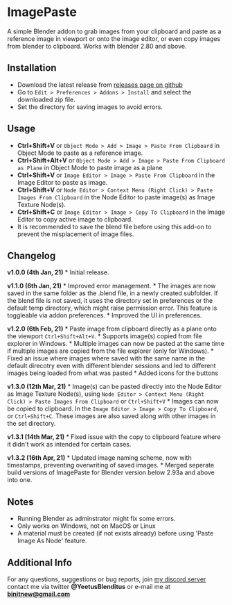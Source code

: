 ImagePaste
==

A simple Blender addon to grab images from your clipboard and paste as a reference image in viewport or onto the image editor, or even copy images from blender to clipboard.
Works with blender 2.80 and above.

Installation
--
* Download the latest release from [releases page on github](https://github.com/Yeetus3141/ImagePaste/releases/)
* Go to `Edit > Preferences > Addons > Install` and select the downloaded zip file.
* Set the directory for saving images to avoid errors.

Usage
--
* **Ctrl+Shift+V** or `Object Mode > Add > Image > Paste From Clipboard` in Object Mode to paste as a reference image.
* **Ctrl+Shift+Alt+V** or `Object Mode > Add > Image > Paste From Clipboard as Plane` in Object Mode to paste image as a plane
* **Ctrl+Shift+V** or `Image Editor > Image > Paste From Clipboard` in the Image Editor to paste as image.
* **Ctrl+Shift+V** or `Node Editor > Context Menu (Right Click) > Paste Images From Clipboard` in the Node Editor to paste image(s) as Image Texture Node(s).
* **Ctrl+Shift+C** or `Image Editor > Image > Copy To Clipboard` in the Image Editor to copy active image to clipboard.
* It is recommended to save the blend file before using this add-on to prevent the misplacement of image files.

Changelog
--
**v1.0.0 (4th Jan, 21)** 
	* Initial release.

**v1.1.0 (6th Jan, 21)** 
	* Improved error management.
	* The images are now saved in the same folder as the .blend file, in a newly created subfolder. If the blend file is not saved, it uses the directory set in preferences or the default temp directory, which might raise permission error. This feature is toggleable via addon preferences.
	* Improved the UI in preferences.

**v1.2.0 (6th Feb, 21)**
	* Paste image from clipboard directly as a plane onto the viewport `Ctrl+Shift+Alt+V`.
	* Supports image(s) copied from file explorer in Windows.
	* Multiple images can now be pasted at the same time if multiple images are copied from the file explorer (only for Windows).
	* Fixed an issue where images where saved with the same name in the default direcotry even with different blender sessions and led to different images being loaded from what was pasted
	* Added icons for the buttons

**v1.3.0 (12th Mar, 21)**
	* Image(s) can be pasted directly into the Node Editor as Image Texture Node(s), using `Node Editor > Context Menu (Right Click) > Paste Images From Clipboard` or `Ctrl+Shift+V`
	* Images can now be copied to clipboard. In the `Image Editor > Image > Copy To Clipboard`, or `Ctrl+Shift+C`. These images are also saved along with other images in the set directory.

**v1.3.1 (14th Mar, 21)**
	* Fixed issue with the copy to clipboard feature where it didn't work as intended for certain cases.

**v1.3.2 (16th Apr, 21)**
	* Updated image naming scheme, now with timestamps, preventing overwriting of saved images.
	* Merged seperate build versions of ImagePaste for Blender version below 2.93a and above into one. 

Notes
--
* Running Blender as adminstrator might fix some errors.
* Only works on Windows, not on MacOS or Linux 
* A material must be created (if not exists already) before using 'Paste Image As Node' feature.

Additional Info
--
For any questions, suggestions or bug reports, join [my discord server](https://discord.gg/G8ajxwQuYT) contact me via twitter **@YeetusBlenditus** or e-mail me at **binitnew@gmail.com**
